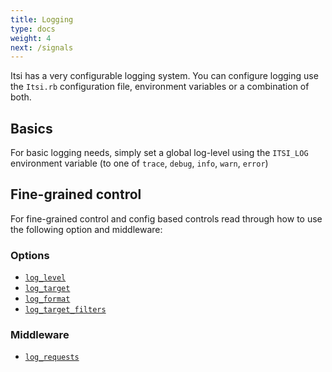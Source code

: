 ```yaml
---
title: Logging
type: docs
weight: 4
next: /signals
---
```


Itsi has a very configurable logging system. You can configure logging use the `Itsi.rb` configuration file, environment variables or a combination of both.

## Basics
For basic logging needs, simply set a global log-level using the `ITSI_LOG` environment variable (to one of `trace`, `debug`, `info`, `warn`, `error`)

## Fine-grained control

For fine-grained control and config based controls read through how to use the following option and middleware:

### Options
* [`log_level`](/options/log_level)
* [`log_target`](/options/log_target)
* [`log_format`](/options/log_format)
* [`log_target_filters`](/options/log_target_filters)
### Middleware
* [`log_requests`](/options/log_requests)

